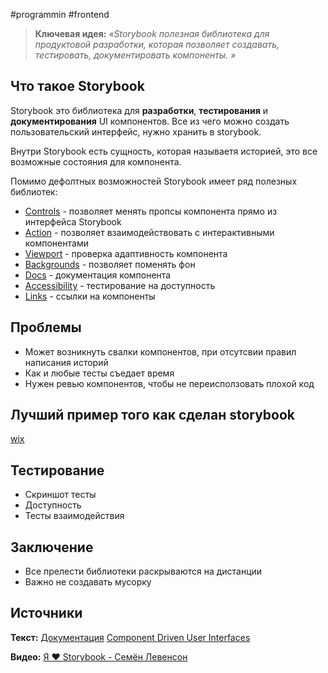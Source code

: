 #programmin #frontend

> **Ключевая идея:**
> _«Storybook полезная библиотека для продуктовой разработки, которая позволяет создавать, тестировать, документировать компоненты. »_

## Что такое Storybook
Storybook это библиотека для **разработки**, **тестирования** и **документирования** UI компонентов. Все из чего можно создать пользовательский интерфейс, нужно хранить в storybook.

Внутри Storybook есть сущность, которая называетя историей, это все возможные состояния для компонента. 

Помимо дефолтных возможностей Storybook имеет ряд полезных библиотек:
- [Controls](https://storybook.js.org/addons/@storybook/addon-controls/) - позволяет менять пропсы компонента прямо из интерфейса Storybook
- [Action](https://storybook.js.org/addons/@storybook/addon-actions/) - позволяет взаимодействовать с интерактивными компонентами
- [Viewport](https://storybook.js.org/addons/@storybook/addon-viewport/) - проверка адаптивность компонента
- [Backgrounds](https://storybook.js.org/addons/@storybook/addon-backgrounds/) - позволяет поменять фон 
- [Docs](https://storybook.js.org/addons/@storybook/addon-docs/) - документация компонента
- [Accessibility](https://storybook.js.org/addons/@storybook/addon-a11y) - тестирование на доступность
- [Links](https://storybook.js.org/addons/@storybook/addon-links) - ссылки на компоненты


## Проблемы
- Может возникнуть свалки компонентов, при отсутсвии правил написания историй 
- Как и любые тесты съедает время
- Нужен ревью компонентов, чтобы не переисползовать плохой код

## Лучший пример того как сделан storybook
[wix](https://www.wix-style-react.com/storybook/?path=/story/getting-started--about-wsr)

## Тестирование
- Скриншот тесты
- Доступность
- Тесты взаимодействия

## Заключение
- Все прелести библиотеки раскрываются на дистанции
- Важно не создавать мусорку

## Источники
**Текст:**
[Документация](https://storybook.js.org/docs/react/get-started/introduction)
[Component Driven User Interfaces](https://www.componentdriven.org)

**Видео:**
[Я ❤ Storybook - Семён Левенсон](https://www.youtube.com/watch?v=ZUo9Rv_--F4&t=31s)
